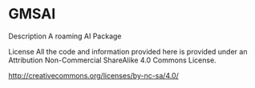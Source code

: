 # GMSAI

Description
A roaming AI Package

License
All the code and information provided here is provided under an Attribution Non-Commercial ShareAlike 4.0 Commons License.

http://creativecommons.org/licenses/by-nc-sa/4.0/

